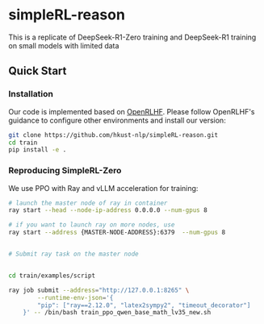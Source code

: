 # simpleRL-reason
This is a replicate of DeepSeek-R1-Zero training and DeepSeek-R1 training on small models with limited data

## Quick Start

### Installation

Our code is implemented based on [OpenRLHF](https://github.com/OpenRLHF/OpenRLHF/tree/main?tab=readme-ov-file#installation). Please follow OpenRLHF's guidance to configure other environments and install our version:

```bash
git clone https://github.com/hkust-nlp/simpleRL-reason.git
cd train
pip install -e .
```

### Reproducing SimpleRL-Zero

We use PPO with Ray and vLLM acceleration for training:

```bash
# launch the master node of ray in container
ray start --head --node-ip-address 0.0.0.0 --num-gpus 8

# if you want to launch ray on more nodes, use
ray start --address {MASTER-NODE-ADDRESS}:6379  --num-gpus 8


# Submit ray task on the master node


cd train/examples/script

ray job submit --address="http://127.0.0.1:8265" \
        --runtime-env-json='{
        "pip": ["ray==2.12.0", "latex2sympy2", "timeout_decorator"]
    }' -- /bin/bash train_ppo_qwen_base_math_lv35_new.sh
```

